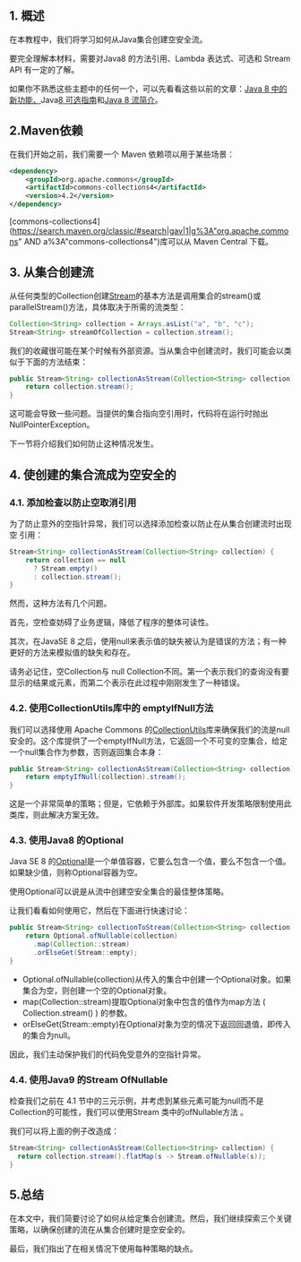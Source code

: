 ## 1. 概述

在本教程中，我们将学习如何从Java集合创建空安全流。

要完全理解本材料，需要对Java8 的方法引用、Lambda 表达式、可选和 Stream API 有一定的了解。

如果你不熟悉这些主题中的任何一个，可以先看看这些以前的文章：[Java 8 中的新功能、](https://www.baeldung.com/java-8-new-features)Java[8 可选指南](https://www.baeldung.com/java-optional)和[Java 8 流简介](https://www.baeldung.com/java-8-streams-introduction)。

## 2.Maven依赖

在我们开始之前，我们需要一个 Maven 依赖项以用于某些场景：

```xml
<dependency>
    <groupId>org.apache.commons</groupId>
    <artifactId>commons-collections4</artifactId>
    <version>4.2</version>
</dependency>
```

[commons-collections4](https://search.maven.org/classic/#search|gav|1|g%3A"org.apache.commons" AND a%3A"commons-collections4")库可以从 Maven Central 下载。

## 3. 从集合创建流

从任何类型的Collection创建[Stream](https://www.baeldung.com/java-8-streams-introduction)的基本方法是调用集合的stream()或parallelStream()方法，具体取决于所需的流类型：

```java
Collection<String> collection = Arrays.asList("a", "b", "c");
Stream<String> streamOfCollection = collection.stream();

```

我们的收藏很可能在某个时候有外部资源。当从集合中创建流时，我们可能会以类似于下面的方法结束：

```java
public Stream<String> collectionAsStream(Collection<String> collection) {
    return collection.stream();
}

```

这可能会导致一些问题。当提供的集合指向空引用时，代码将在运行时抛出 NullPointerException。

下一节将介绍我们如何防止这种情况发生。

## 4. 使创建的集合流成为空安全的

### 4.1. 添加检查以防止空取消引用

为了防止意外的空指针异常，我们可以选择添加检查以防止在从集合创建流时出现空 引用：

```java
Stream<String> collectionAsStream(Collection<String> collection) {
    return collection == null 
      ? Stream.empty() 
      : collection.stream();
}

```

然而，这种方法有几个问题。

首先，空检查妨碍了业务逻辑，降低了程序的整体可读性。

其次，在JavaSE 8 之后，使用null来表示值的缺失被认为是错误的方法；有一种更好的方法来模拟值的缺失和存在。

请务必记住，空Collection与 null Collection不同。第一个表示我们的查询没有要显示的结果或元素，而第二个表示在此过程中刚刚发生了一种错误。

### 4.2. 使用CollectionUtils库中的 emptyIfNull方法

我们可以选择使用 Apache Commons 的[CollectionUtils](https://commons.apache.org/proper/commons-collections/apidocs/org/apache/commons/collections4/CollectionUtils.html)库来确保我们的流是null安全的。这个库提供了一个emptyIfNull方法，它返回一个不可变的空集合，给定一个null集合作为参数，否则返回集合本身：

```java
public Stream<String> collectionAsStream(Collection<String> collection) {
    return emptyIfNull(collection).stream();
}

```

这是一个非常简单的策略；但是，它依赖于外部库。如果软件开发策略限制使用此类库，则此解决方案无效。

### 4.3. 使用Java8 的Optional

Java SE 8 的[Optional](https://www.baeldung.com/java-optional)是一个单值容器，它要么包含一个值，要么不包含一个值。如果缺少值，则称Optional容器为空。

使用Optional可以说是从流中创建空安全集合的最佳整体策略。

让我们看看如何使用它，然后在下面进行快速讨论：

```java
public Stream<String> collectionToStream(Collection<String> collection) {
    return Optional.ofNullable(collection)
      .map(Collection::stream)
      .orElseGet(Stream::empty);
}

```

-   Optional.ofNullable(collection)从传入的集合中创建一个Optional对象。如果集合为空，则创建一个空的Optional对象。
-   map(Collection::stream)提取Optional对象中包含的值作为map方法 ( Collection.stream() ) 的参数。
-   orElseGet(Stream::empty)在Optional对象为空的情况下返回回退值，即传入的集合为null。

因此，我们主动保护我们的代码免受意外的空指针异常。

### 4.4. 使用Java9 的Stream OfNullable

检查我们之前在 4.1 节中的三元示例，并考虑到某些元素可能为null而不是Collection的可能性，我们可以使用Stream 类中的ofNullable方法 。

我们可以将上面的例子改造成：

```java
Stream<String> collectionAsStream(Collection<String> collection) {  
  return collection.stream().flatMap(s -> Stream.ofNullable(s));
}
```

## 5.总结

在本文中，我们简要讨论了如何从给定集合创建流。然后，我们继续探索三个关键策略，以确保创建的流在从集合创建时是空安全的。

最后，我们指出了在相关情况下使用每种策略的缺点。